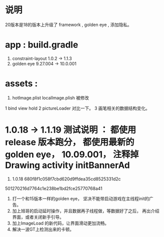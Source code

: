 # 说明
  20版本是18的版本上升级了 framework ,  golden eye , 添加隐私。

# app : build.gradle
  1. constraint-layout 1.0.2 -> 1.1.3
  2. golden eye 9.27.004 -> 10.0.001
# assets :
  1. hotImage.plist localImage.plish  被修改
 
1 bind view hold
2 pictureLoader 对比一下。
3 画笔相关的数据结构变化。


# 1.0.18  -> 1.1.19  测试说明 ： 都使用release 版本跑分， 都使用最新的golden eye， 10.09.001， 注释掉 Drawing activity initBannerAd
 1. 1.0.18 680f8f1c058f7cbd620d9ffdea35cd8525331d2c
 
 501270216d7764c1e238be1bd2fce25770768a41






1. 打一个和15版本一样的golden eye， 坚决不能带启动游戏在主线程init的广告。
2. 加上旭哥的启动延时操作，并且数据再子线程做，等数据好了之后， 再出介绍界面，或者关闭新手引导。
3. 加上ImageLoad 的新代码，让界面滑动更加流畅。
4.  解决一波GT上检测出来的卡顿。